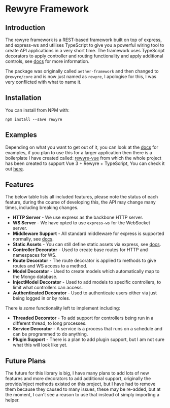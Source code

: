 # Rewyre Framework

## Introduction

The rewyre framework is a REST-based framework built on top of express, and express-ws and utilises TypeScript to give you a powerful wiring tool to create API applications in a very short time. The framework uses TypeScript decorators to apply controller and routing functionality and apply additional controls, see [docs](https://github.com/dannysmc95/rewyre/tree/master/docs) for more information.

The package was originally called `aether-framework` and then changed to `@rewyre/core` and is now just named as `rewyre`, I apologise for this, I was very conflicted with what to name it.



## Installation

You can install from NPM with:

```plaintext
npm install --save rewyre
```



## Examples

Depending on what you want to get out of it, you can look at the [docs](https://github.com/dannysmc95/rewyre/tree/master/docs) for examples, if you plan to use this for a larger application then there is a boilerplate I have created called: [rewyre-vue](https://github.com/dannysmc95/rewyre-vue) from which the whole project has been created to support Vue 3 + Rewyre + TypeScript, You can check it out [here](https://github.com/dannysmc95/rewyre-vue).



## Features

The below table lists all included features, please note the status of each feature, during the course of developing this, the API may change many times, including breaking changes.

* **HTTP Server** - We use express as the backbone HTTP server.
* **WS Server** - We have opted to use `express-ws` for the WebSocket server.
* **Middleware Support** - All standard middleware for express is supported normally, see [docs](https://github.com/dannysmc95/rewyre/tree/master/docs).
* **Static Assets** - You can still define static assets via express, see [docs](https://github.com/dannysmc95/rewyre/tree/master/docs).
* **Controller Decorator** - Used to create base routes for HTTP and namespaces for WS.
* **Route Decorator** - The route decorator is applied to methods to give routes and WS access to a method.
* **Model Decorator** - Used to create models which automatically map to the Mongo database.
* **InjectModel Decorator** - Used to add models to specific controllers, to limit what controllers can access.
* **Authenticated Decorator** - Used to authenticate users either via just being logged in or by roles.

There _is some_ functionality left to implement including:

* **Threaded Decorator** - To add support for controllers being run in a different thread, to long processes.
* **Service Decorator** - A service is a process that runs on a schedule and can be programmed to do anything.
* **Plugin Support** - There is a plan to add plugin support, but I am not sure what this will look like yet.

## Future Plans

The future for this library is big, I have many plans to add lots of new features and more decorators to add additional support, originally the provide/inject methods existed on this project, but I have had to remove them because they caused to many issues, these may be re-added, but at the moment, I can't see a reason to use that instead of simply importing a helper.
